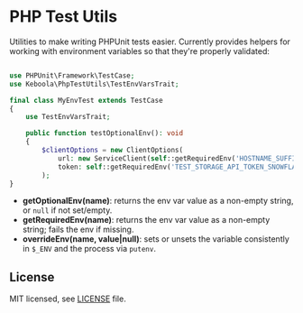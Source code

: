 # PHP Test Utils

Utilities to make writing PHPUnit tests easier. Currently provides helpers for working with environment variables so that they're properly validated:

```php

use PHPUnit\Framework\TestCase;
use Keboola\PhpTestUtils\TestEnvVarsTrait;

final class MyEnvTest extends TestCase
{
    use TestEnvVarsTrait;

    public function testOptionalEnv(): void
    {
        $clientOptions = new ClientOptions(
            url: new ServiceClient(self::getRequiredEnv('HOSTNAME_SUFFIX'))->getConnectionServiceUrl(),
            token: self::getRequiredEnv('TEST_STORAGE_API_TOKEN_SNOWFLAKE'),
        );
}
```

- **getOptionalEnv(name)**: returns the env var value as a non-empty string, or `null` if not set/empty.
- **getRequiredEnv(name)**: returns the env var value as a non-empty string; fails the env if missing.
- **overrideEnv(name, value|null)**: sets or unsets the variable consistently in `$_ENV` and the process via `putenv`.

## License

MIT licensed, see [LICENSE](./LICENSE) file.

